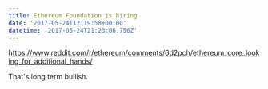```yaml
---
title: Ethereum Foundation is hiring
date: '2017-05-24T17:19:58+00:00'
datetime: '2017-05-24T21:23:06.756Z'
---
```



https://www.reddit.com/r/ethereum/comments/6d2pch/ethereum_core_looking_for_additional_hands/

That's long term bullish.